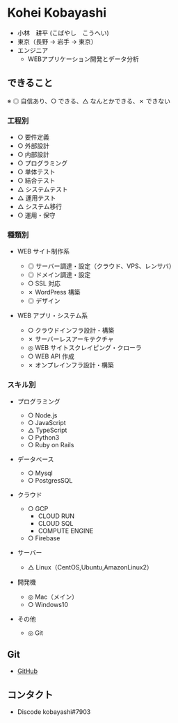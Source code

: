 # Kohei Kobayashi

- 小林　耕平 (こばやし　こうへい)
- 東京（長野 → 岩手 → 東京）
- エンジニア
  - WEBアプリケーション開発とデータ分析

## できること

※ ◎ 自信あり、○ できる、△ なんとかできる、✗ できない

### 工程別

- ○ 要件定義
- ○ 外部設計
- ○ 内部設計
- ○ プログラミング
- ○ 単体テスト
- ○ 結合テスト
- △ システムテスト
- △ 運用テスト
- △ システム移行
- ○ 運用・保守

### 種類別

- WEB サイト制作系

  - ◎ サーバー調達・設定（クラウド、VPS、レンサバ）
  - ◎ ドメイン調達・設定
  - ○ SSL 対応
  - ✗ WordPress 構築
  - ◎ デザイン

- WEB アプリ・システム系

  - ○ クラウドインフラ設計・構築
  - ✗ サーバーレスアーキテクチャ
  - ◎ WEB サイトスクレイピング・クローラ
  - ○ WEB API 作成
  - ✗ オンプレインフラ設計・構築

### スキル別

- プログラミング

  - ○ Node.js
  - ○ JavaScript
  - △ TypeScript
  - ○ Python3
  - ○ Ruby on Rails

- データベース

  - ○ Mysql
  - ○ PostgresSQL

- クラウド

  - ○ GCP
    - CLOUD RUN
    - CLOUD SQL
    - COMPUTE ENGINE
  - ○ Firebase

- サーバー

  - △ Linux（CentOS,Ubuntu,AmazonLinux2）

- 開発機

  - ◎ Mac（メイン）
  - ○ Windows10

- その他
  - ◎ Git

## Git

- [GitHub]([https://github.com/eiichi-worker](https://github.com/koheikobayashi))


## コンタクト

- Discode kobayashi#7903
